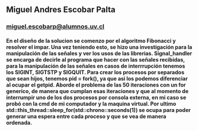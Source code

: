 ## Miguel Andres Escobar Palta
### miguel.escobarp@alumnos.uv.cl
#### En el diseño de la solucion se comenzo por el algoritmo Fibonacci y resolver el impar. Una vez teniendo esto, se hizo una investigación para la manipulación de las señales y ver los usos de las librerias. Signal_handler se encarga de decirle al programa que hacer con las señales recibidas, para la manipulación de las señales en casos de interrrupción tenemos los SIGINT, SIGTSTP y SIGQUIT. Para crear los procesos por separados que sean hijos, tenemos pid = fork(), ya que asi los podemos diferenciar al ocupar el getpid. Aborde el problema de las 50 iteraciones con un for generico, de manera que cumplan esas iteraciones y que al momento de interrumpir uno de los dos procesos por consola externa, en mi caso se probó con la cmd de mi computador y la maquina virtual. Por ultimo std::this_thread::sleep_for(std::chrono::seconds(1)) se ocupa para poder generar una espera entre cada proceso y que se vea de manera ordenada. 
